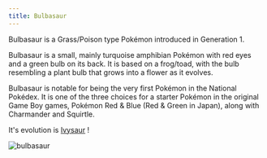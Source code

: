 ```yaml
---
title: Bulbasaur
---
```

Bulbasaur is a Grass/Poison type Pokémon introduced in Generation 1.

Bulbasaur is a small, mainly turquoise amphibian Pokémon with red eyes and a green bulb on its back. It is based on a frog/toad, with the bulb resembling a plant bulb that grows into a flower as it evolves.

Bulbasaur is notable for being the very first Pokémon in the National Pokédex. It is one of the three choices for a starter Pokémon in the original Game Boy games, Pokémon Red & Blue (Red & Green in Japan), along with Charmander and Squirtle.

It's evolution is [Ivysaur](/first-gen/Ivysaur) ! 

![bulbasaur](https://img.pokemondb.net/artwork/avif/bulbasaur.avif)
